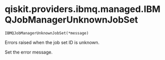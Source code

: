 # qiskit.providers.ibmq.managed.IBMQJobManagerUnknownJobSet

`IBMQJobManagerUnknownJobSet(*message)`

Errors raised when the job set ID is unknown.

Set the error message.
